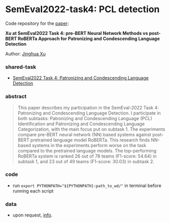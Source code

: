 # SemEval2022-task4: PCL detection

Code repository for the [paper](https://openreview.net/forum?id=BFZgrl9eFe9): 

__Xu at SemEval2022 Task 4: pre-BERT Neural Network Methods vs post-BERT RoBERTa Approach for Patronizing and Condescending Language Detection__


Author: [Jinghua Xu](https://jinhxu.github.io/)

### shared-task

* [SemEval2022 Task 4: Patronizing and Condescending Language Detection](https://sites.google.com/view/pcl-detection-semeval2022/)

### abstract

> This paper describes my participation in the SemEval-2022 Task 4: Patronizing and Condescending Language Detection. I participate in both subtasks: Patronizing and Condescending Language (PCL) Identification and Patronizing and Condescending Language Categorization, with the main focus put on subtask 1. The experiments compare pre-BERT neural network (NN) based systems against post-BERT pretrained language model RoBERTa. This research finds NN-based systems in the experiments perform worse on the task compared to the pretrained language models. The top-performing RoBERTa system is ranked 26 out of 78 teams (F1-score: 54.64) in subtask 1, and 23 out of 49 teams (F1-score: 30.03) in subtask 2.

### code

* run `export PYTHONPATH="${PYTHONPATH}:path_to_wd/"` in terminal before running each script

### data

* upon request, [info](https://github.com/Perez-AlmendrosC/dontpatronizeme).
